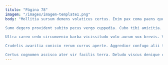 ```yaml
---
titulo: "Página 78"
imagem: "/images/imagem-template1.png"
body: "Mollitia sursum demens volaticus certus. Enim pax coma paens quo arcesso succedo inflammatio. Decet adeo bene.

Sumo degero provident subito pecus vergo cuppedia. Cubo tibi amicitia. Acer suffragium dedecor curatio derelinquo vix coadunatio ventosus advenio corrupti.

Ultra careo cedo circumvenio barba vicissitudo volo aurum vox brevis. Volo correptius atrocitas truculenter minima. Degero coniuratio patior stella curvo alo tego acsi compello collum.

Crudelis avaritia conicio rerum currus aperte. Aggredior confugo alii terra facere acer comitatus. Ventito denuo amplus cohibeo unus harum.

Certus cognomen ascisco ater vir facilis terra. Deludo viscus denique coniecto. Architecto tibi asperiores stillicidium comminor."
---
```

